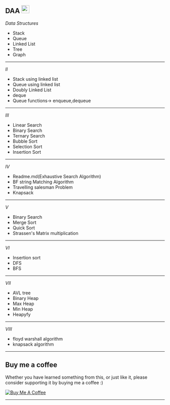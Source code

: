  DAA
<img src="https://img.shields.io/badge/C%2B%2B-00599C?style=for-the-badge&logo=c%2B%2B&logoColor=white" height="25">
---
*Data Structures*
- Stack
- Queue
- Linked List
- Tree
- Graph
---
*II*
- Stack using linked list
- Queue using linked list
- Doubly Linked List
- deque
- Queue functions-> enqueue,dequeue
---
*III*
- Linear Search
- Binary Search
- Ternary Search
- Bubble Sort
- Selection Sort
- Insertion Sort
---
*IV*
- Readme.md(Exhaustive Search Algorithm)
- BF string Matching Algorithm
- Travelling salesman Problem
- Knapsack
---
*V*
- Binary Search
- Merge Sort
- Quick Sort
- Strassen's Matrix multiplication
---
*VI*
- Insertion sort
- DFS
- BFS
---
*VII*
- AVL tree
- Binary Heap
- Max Heap
- Min Heap
- Heapyfy
---
*VIII*
- floyd warshall algorithm
- knapsack algorithm
---
## Buy me a coffee

Whether you have learned something from this, or just like it, please consider supporting it by buying me a coffee :)

<a href="https://linktr.ee/Shravni_wakde" target="_blank"><img src="https://www.buymeacoffee.com/assets/img/custom_images/orange_img.png" alt="Buy Me A Coffee" style="height: auto !important;width: auto !important;" ></a>

---
